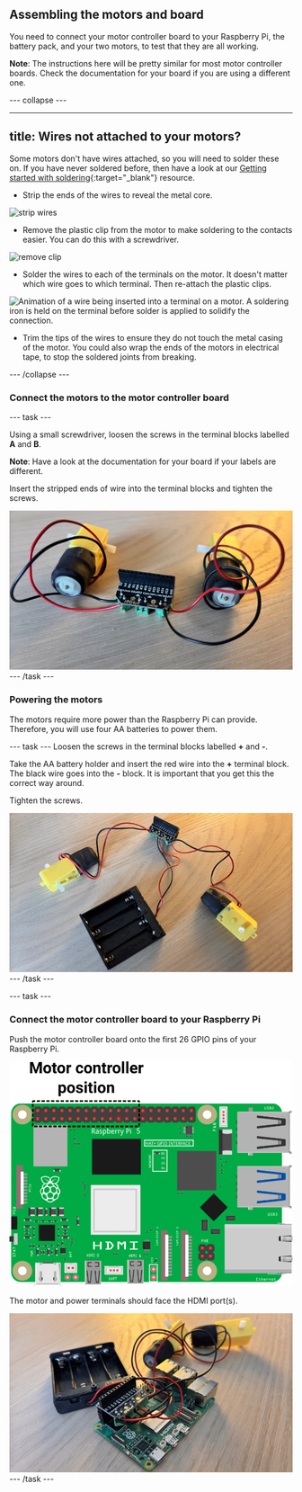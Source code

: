 ## Assembling the motors and board

You need to connect your motor controller board to your Raspberry Pi, the battery pack, and your two motors, to test that they are all working.

**Note**: The instructions here will be pretty similar for most motor controller boards. Check the documentation for your board if you are using a different one.

--- collapse ---

---
title: Wires not attached to your motors?
---

Some motors don't have wires attached, so you will need to solder these on. If you have never soldered before, then have a look at our [Getting started with soldering](https://projects.raspberrypi.org/en/projects/getting-started-with-soldering){:target="_blank"} resource.

+ Strip the ends of the wires to reveal the metal core.

![strip wires](images/strip-wire.jpg)
	
+ Remove the plastic clip from the motor to make soldering to the contacts easier. You can do this with a screwdriver.

![remove clip](images/motor-remove-clip.jpg)

+ Solder the wires to each of the terminals on the motor. It doesn't matter which wire goes to which terminal. Then re-attach the plastic clips.

![Animation of a wire being inserted into a terminal on a motor. A soldering iron is held on the terminal before solder is applied to solidify the connection.](images/solder-motor.gif)

+ Trim the tips of the wires to ensure they do not touch the metal casing of the motor. You could also wrap the ends of the motors in electrical tape, to stop the soldered joints from breaking.

--- /collapse ---

### Connect the motors to the motor controller board

--- task ---

Using a small screwdriver, loosen the screws in the terminal blocks labelled **A** and **B**. 

**Note**: Have a look at the documentation for your board if your labels are different. 

Insert the stripped ends of wire into the terminal blocks and tighten the screws.

![inserted wires](images/wires-in-board.png)
--- /task ---

### Powering the motors

The motors require more power than the Raspberry Pi can provide. Therefore, you will use four AA batteries to power them.

--- task ---
Loosen the screws in the terminal blocks labelled **+** and **-**. 

Take the AA battery holder and insert the red wire into the **+** terminal block. The black wire goes into the **-** block. It is important that you get this the correct way around.

Tighten the screws.

![Battery holder](images/battery-holder.png)
--- /task ---

--- task ---

### Connect the motor controller board to your Raspberry Pi

Push the motor controller board onto the first 26 GPIO pins of your Raspberry Pi.

![Motor controller positioned on the first 26 GPIO pins of a Raspberry Pi 5](images/pi5_motor_controller_position.png)

The motor and power terminals should face the HDMI port(s).

![Motor controller mounted on a Raspberry Pi](images/motor-controller-mounted.png)
--- /task ---
